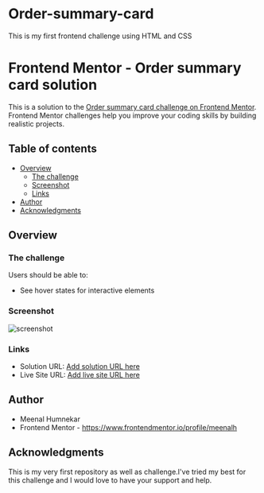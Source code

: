 # Order-summary-card
This is my first frontend challenge using HTML and CSS
# Frontend Mentor - Order summary card solution

This is a solution to the [Order summary card challenge on Frontend Mentor](https://www.frontendmentor.io/challenges/order-summary-component-QlPmajDUj). Frontend Mentor challenges help you improve your coding skills by building realistic projects. 

## Table of contents

- [Overview](#overview)
  - [The challenge](#the-challenge)
  - [Screenshot](#screenshot)
  - [Links](#links)
- [Author](#author)
- [Acknowledgments](#acknowledgments)



## Overview

### The challenge

Users should be able to:

- See hover states for interactive elements

### Screenshot

![screenshot](https://user-images.githubusercontent.com/83587022/131997058-879f605e-4a78-4c25-95ae-e9b10197d843.png)


### Links

- Solution URL: [Add solution URL here](https://your-solution-url.com)
- Live Site URL: [Add live site URL here](https://your-live-site-url.com)

## Author

- Meenal Humnekar
- Frontend Mentor - https://www.frontendmentor.io/profile/meenalh

## Acknowledgments

This is my very first repository as well as challenge.I've tried my best for this challenge and I would love to have your support and help.

